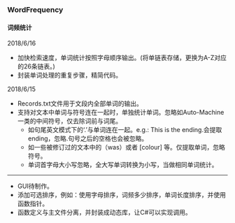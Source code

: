 ### WordFrequency
#### **词频统计**
2018/6/16
- 加快检索速度，单词统计按照字母顺序输出。(将单链表存储，更换为A-Z对应的26条链表。)
- 封装单词处理的重复步骤，精简代码。

2018/6/15
- Records.txt文件用于文段内全部单词的输出。
- 支持对文本中单词与符号连在一起时，单独统计单词。忽略如Auto-Machine一类的中间符号，仅去除词前与词尾。
	- 如句尾英文模式下的‘.’与单词连在一起。e.g.: This is the ending.会提取ending，忽略.句号之后的空格也会被忽略。
	- 如一些被修订过的文本中的（was）或者 [colour] 等。仅提取单词，忽略符号。
	- 单词首字母大小写忽略，全大写单词转换为小写，当做相同单词统计。

---------
- GUI待制作。
- 添加可选排序，例如：使用字母排序，词频多少排序，单词长度排序，并使用函数指针。
- 函数定义与主文件分离，并封装成动态库，让C#可以实现调用。
